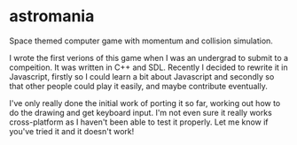 # astromania

Space themed computer game with momentum and collision simulation.

I wrote the first verions of this game when I was an undergrad to submit to a
compeition. It was written in C++ and SDL. Recently I decided to rewrite it
in Javascript, firstly so I could learn a bit about Javascript and secondly 
so that other people could play it easily, and maybe contribute eventually. 

I've only really done the initial work of porting it so far, working out how
to do the drawing and get keyboard input. I'm not even sure it really works
cross-platform as I haven't been able to test it properly. Let me know if 
you've tried it and it doesn't work!
